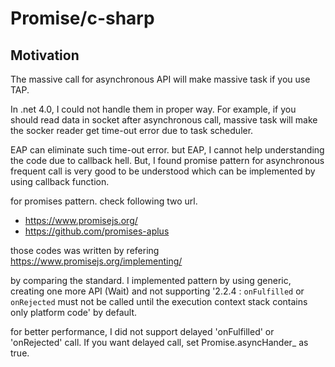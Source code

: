 ﻿# Promise/c-sharp
      
## Motivation

The massive call for asynchronous API will make massive task 
if you use TAP. 
     
In .net 4.0, I could not handle them in proper way. For example, if 
you should read data in socket after asynchronous call, massive 
task will make the socker reader get time-out error due to task 
scheduler.
     
EAP can eliminate such time-out error. but EAP, I cannot help 
understanding the code due to callback hell. But, I found promise 
pattern for asynchronous frequent call is very good to be 
understood which can be implemented by using callback function.
            
for promises pattern. check following two url.
            
 * <https://www.promisejs.org/>
 * <https://github.com/promises-aplus>

those codes was written by refering <https://www.promisejs.org/implementing/>

by comparing the standard. I implemented pattern by using generic,
creating one more API (Wait) and not supporting 
    '2.2.4 : `onFulfilled` or `onRejected` must not be called until 
            the execution context stack contains only platform code' 
        by default.
       
for better performance, I did not support delayed 'onFulfilled' or 
'onRejected' call. If you want
delayed call, set Promise.asyncHander_ as true.